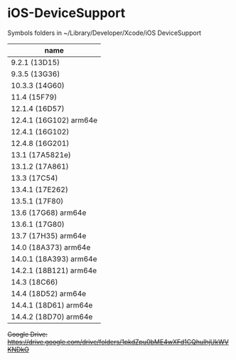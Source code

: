 # iOS-DeviceSupport
Symbols folders in ~/Library/Developer/Xcode/iOS DeviceSupport

| name                   |
| ---------------------- |
| 9.2.1 (13D15)          |
| 9.3.5 (13G36)          |
| 10.3.3 (14G60)         |
| 11.4 (15F79)           |
| 12.1.4 (16D57)         |
| 12.4.1 (16G102) arm64e |
| 12.4.1 (16G102)        |
| 12.4.8 (16G201)        |
| 13.1 (17A5821e)        |
| 13.1.2 (17A861)        |
| 13.3 (17C54)           |
| 13.4.1 (17E262)        |
| 13.5.1 (17F80)         |
| 13.6 (17G68) arm64e    |
| 13.6.1 (17G80)         |
| 13.7 (17H35) arm64e    |
| 14.0 (18A373) arm64e   |
| 14.0.1 (18A393) arm64e |
| 14.2.1 (18B121) arm64e |
| 14.3 (18C66)           |
| 14.4 (18D52) arm64e    |
| 14.4.1 (18D61) arm64e  |
| 14.4.2 (18D70) arm64e  |





~~Google Drive: https://drive.google.com/drive/folders/1pkdZpu0bME4wXFd1CQhuIhjUkWVKNDkO~~



